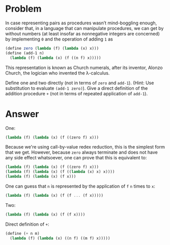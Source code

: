 # Problem

In case representing pairs as procedures wasn’t mind-boggling enough, consider that, in a language that can manipulate procedures, we can get by without numbers (at least insofar as nonnegative integers are concerned) by implementing `0` and the operation of adding `1` as

```scheme
(define zero (lambda (f) (lambda (x) x)))
(define (add-1 n)
  (lambda (f) (lambda (x) (f ((n f) x)))))
```

This representation is known as Church numerals, after its inventor, Alonzo Church, the logician who invented the λ-calculus.

Define one and two directly (not in terms of `zero` and `add-1`). (Hint: Use substitution to evaluate `(add-1 zero)`). Give a direct definition of the addition procedure `+` (not in terms of repeated application of `add-1`).

# Answer

One:

  ```scheme
  (lambda (f) (lambda (x) (f ((zero f) x)))
  ```

  Because we're using call-by-value redex reduction, this is the simplest form that we get. However, because `zero` always terminate and does not have any side effect whatsoever, one can prove that this is equivalent to:

  ```scheme
  (lambda (f) (lambda (x) (f ((zero f) x)))
  (lambda (f) (lambda (x) (f ((lambda (x) x) x))))
  (lambda (f) (lambda (x) (f x)))
  ```

One can guess that `n` is represented by the application of `f` `n` times to `x`:

  ```scheme
  (lambda (f) (lambda (x) (f (f ... (f x)))))
  ```

Two:

  ```scheme
  (lambda (f) (lambda (x) (f (f x))))
  ```

Direct definition of `+`:

  ```scheme
  (define (+ n m)
    (lambda (f) (lambda (x) ((n f) ((m f) x)))))
  ```
